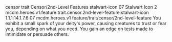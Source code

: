 <ability>
  <metadata>
    <class>censor</class>
    <feature_type>trait</feature_type>
    <file_dpath>Censor/2nd-Level Features</file_dpath>
    <item_id>stalwart-icon</item_id>
    <item_index>07</item_index>
    <item_name>Stalwart Icon</item_name>
    <level>2</level>
    <scc>mcdm.heroes.v1:feature.trait.censor.2nd-level-feature:stalwart-icon</scc>
    <scdc>1.1.1:14.1.7.6:07</scdc>
    <source>mcdm.heroes.v1</source>
    <type>feature/trait/censor/2nd-level-feature</type>
  </metadata>
  <effects>
    <effect type="mundane">You exhibit a small spark of your deity&apos;s power, causing creatures to trust or fear you, depending on what you need. You gain an edge on tests made to intimidate or persuade others.</effect>
  </effects>
</ability>
